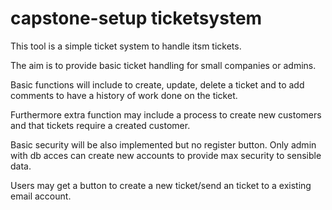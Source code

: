 # capstone-setup ticketsystem
This tool is a simple ticket system to handle itsm tickets.

The aim is to provide basic ticket handling for small companies or admins.

Basic functions will include to create, update, delete a ticket and to add comments to have a history of work done on the ticket.

Furthermore extra function may include a process to create new customers and that tickets require a created customer.

Basic security will be also implemented but no register button. Only admin with db acces can create new accounts to provide max security to sensible data.

Users may get a button to create a new ticket/send an ticket to a existing email account.
